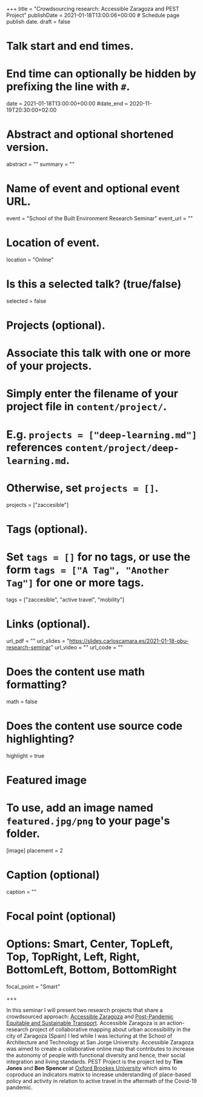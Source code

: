 +++
title = "Crowdsourcing research: Accessible Zaragoza and PEST Project"
publishDate = 2021-01-18T13:00:06+00:00  # Schedule page publish date.
draft = false

# Talk start and end times.
#   End time can optionally be hidden by prefixing the line with `#`.
date = 2021-01-18T13:00:00+00:00
#date_end = 2020-11-19T20:30:00+02:00

# Abstract and optional shortened version.
abstract = ""
summary = ""

# Name of event and optional event URL.
event = "School of the Built Environment Research Seminar"
event_url = ""

# Location of event.
location = "Online"

# Is this a selected talk? (true/false)
selected = false

# Projects (optional).
#   Associate this talk with one or more of your projects.
#   Simply enter the filename of your project file in `content/project/`.
#   E.g. `projects = ["deep-learning.md"]` references `content/project/deep-learning.md`.
#   Otherwise, set `projects = []`.
projects = ["zaccesible"]

# Tags (optional).
#   Set `tags = []` for no tags, or use the form `tags = ["A Tag", "Another Tag"]` for one or more tags.
tags = ["zaccesible", "active travel", "mobility"]

# Links (optional).
url_pdf = ""
url_slides = "https://slides.carloscamara.es/2021-01-18-obu-research-seminar"
url_video = ""
url_code = ""

# Does the content use math formatting?
math = false

# Does the content use source code highlighting?
highlight = true

# Featured image
# To use, add an image named `featured.jpg/png` to your page's folder.
[image]
  placement = 2
  # Caption (optional)
  caption = ""

  # Focal point (optional)
  # Options: Smart, Center, TopLeft, Top, TopRight, Left, Right, BottomLeft, Bottom, BottomRight
  focal_point = "Smart"

+++

In this seminar I will present two research projects that share a crowdsourced approach: [Accessible Zaragoza](https://www.carloscamara.es/en/project/zaccesible/) and [Post-Pandemic Equitable and Sustainable Transport](https://pest-project.org). Accessible Zaragoza is an action-research project of collaborative mapping about urban accessibility in the city of Zaragoza (Spain) I led while I was lecturing at the School of Architecture and Technology at San Jorge University. Accessible Zaragoza was aimed to create a collaborative online map that contributes to increase the autonomy of people with functional diversity and hence, their social integration and living standards. PEST Project is the project led by **Tim Jones** and **Ben Spencer** at [Oxford Brookes University](https://brookes.ac.uk) which aims to coproduce an indicators matrix to increase understanding of place-based policy and activity in relation to active travel in the aftermath of the Covid-19 pandemic.